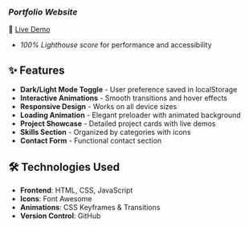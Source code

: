 ### *Portfolio Website*  
🔗 [Live Demo](https://code-craft-keerthan-verse.lovable.app/#home)  
  
- *100% Lighthouse score*  for performance and accessibility
## ✨ Features

- **Dark/Light Mode Toggle** - User preference saved in localStorage
- **Interactive Animations** - Smooth transitions and hover effects
- **Responsive Design** - Works on all device sizes
- **Loading Animation** - Elegant preloader with animated background
- **Project Showcase** - Detailed project cards with live demos
- **Skills Section** - Organized by categories with icons
- **Contact Form** - Functional contact section

## 🛠 Technologies Used

- **Frontend**: HTML, CSS, JavaScript
- **Icons**: Font Awesome 
- **Animations**: CSS Keyframes & Transitions
- **Version Control**:  GitHub
